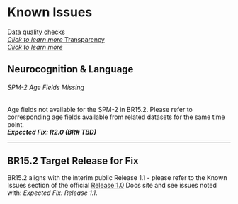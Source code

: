 # Known Issues

<div class="pill-center">
  <a href="../../#data-quality-checks" target="_blank" class="pill-link-wrapper">
    <span class="pill-link">
      <span class="tooltip">
        <i class="fa-solid fa-clipboard-check" style="color: #6300d3;"></i>
        <span class="tooltiptext">Data quality checks<br><i>Click to learn more</i></span>
      </span>
    </span>
  </a>
  <a href="../../#transparency" target="_blank" class="pill-link-wrapper">
    <span class="pill-link">
      <span class="tooltip">
        <i class="fa-solid fa-eye" style="color: #6300d3;"></i>
        <span class="tooltiptext">Transparency<br><i>Click to learn more</i></span>
      </span>
    </span>
  </a>
</div>

## Neurocognition & Language
###### <span class="emoji" style="color: #9d4edd;"><i class="fas fa-bug"></i></span> SPM-2 Age Fields Missing
Age fields not available for the SPM-2 in BR15.2. Please refer to corresponding age fields available from related datasets for the same time point.    
***Expected Fix: R2.0 (BR# TBD)***   

----------------

## BR15.2 Target Release for Fix

BR15.2 aligns with the interim public Release 1.1 - please refer to the Known Issues section of the official [Release 1.0](https://docs.hbcdstudy.org/latest/changelog/knownissues) Docs site and see issues noted with: *Expected Fix: Release 1.1*.










